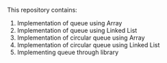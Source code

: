 This repository contains:
<ol>
   <li>Implementation of queue using Array</li>
   <li>Implementation of queue using Linked List</li>
   <li>Implementation of circular queue using Array</li>
   <li>Implementation of circular queue using Linked List</li>
   <li>Implementing queue through library</li>

</ol>
